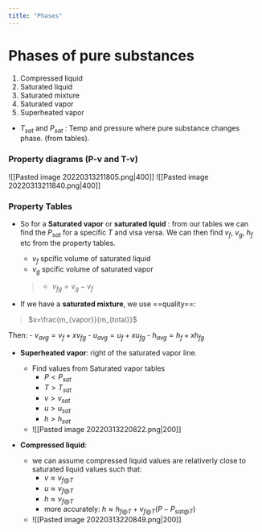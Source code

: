 ```yaml
---
title: "Phases"
---
```

# Phases of pure substances
1. Compressed liquid
2. Saturated liquid
3. Saturated mixture
4. Saturated vapor
5. Superheated vapor

- $T_{sat}$ and $P_{sat}$ : Temp and pressure where pure substance changes phase. (from tables).

### Property diagrams (P-v and T-v)
![[Pasted image 20220313211805.png|400]]
![[Pasted image 20220313211840.png|400]]

### Property Tables
- So for a **Saturated vapor** or **saturated lquid** : from our tables we can find the $P_{sat}$ for a specific $T$ and visa versa. We can then find $v_f$, $v_g$, $h_f$ etc from the property tables.
	- $v_f$ spcific volume of saturated liquid
	- $v_g$ spcific volume of saturated vapor
	> - $v_{fg} = v_g-v_f$

- If we have a **saturated mixture**, we use ==quality==:

>  $x=\frac{m_{vapor}}{m_{total}}$

Then:
	- $v_{avg} = v_f + xv_{fg}$
	- $u_{avg} = u_f + xu_{fg}$
	- $h_{avg} = h_f + xh_{fg}$

 - **Superheated vapor**: right of the saturated vapor line.
	- Find values from Saturated vapor tables
		 - $P<P_{sat}$
		 - $T>T_{sat}$
		 - $v>v_{sat}$
		 - $u>u_{sat}$
		 - $h>h_{sat}$
	- ![[Pasted image 20220313220822.png|200]]

- **Compressed liquid**: 
	- we can assume compressed liquid values are relativerly close to saturated liquid values such that:
		- $v \approx v_{f@T}$
		- $u \approx v_{f@T}$
		- $h \approx v_{f@T}$
		- more accurately: $h \approx h_{f@T}+v_{f@T}(P-P_{sat@T})$
	- ![[Pasted image 20220313220849.png|200]]
